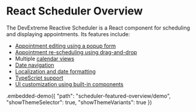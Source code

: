 # React Scheduler Overview

The DevExtreme Reactive Scheduler is a React component for scheduling and displaying appointments. Its features include:

- [Appointment editing using a popup form](../../docs/guides/editing.md)
- [Appointment re-scheduling using drag-and-drop](../../docs/guides/editing/#drag-and-drop-editing)
- Multiple [calendar views](../../docs/guides/views.md)
- [Date navigation](../../docs/guides/date-navigation.md)
- [Localization and date formatting](../../docs/guides/localization.md)
- [TypeScript support](../../docs/guides/typescript.md)
- [UI customization using built-in components](../../docs/guides/fundamentals.md#customize-the-appearance)

.embedded-demo({ "path": "scheduler-featured-overview/demo", "showThemeSelector": true, "showThemeVariants": true })
